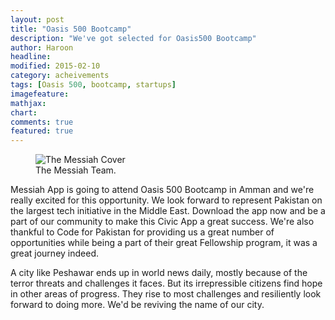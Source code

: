 ```yaml
---
layout: post
title: "Oasis 500 Bootcamp"
description: "We've got selected for Oasis500 Bootcamp"
author: Haroon
headline:
modified: 2015-02-10
category: acheivements
tags: [Oasis 500, bootcamp, startups]
imagefeature:
mathjax:
chart:
comments: true
featured: true
---
```

<figure>
  <img src="{{ site.url }}/images/team.jpg" alt="The Messiah Cover">
  <figcaption>The Messiah Team.</figcaption>
</figure>

Messiah App is going to attend Oasis 500 Bootcamp in Amman and we're really excited for this opportunity. We look forward to represent Pakistan on the largest tech initiative in the Middle East. Download the app now and be a part of our community to make this Civic App a great success. We're also thankful to Code for Pakistan for providing us a great number of opportunities while being a part of their great Fellowship program, it was a great journey indeed.

A city like Peshawar ends up in world news daily, mostly because of the terror threats and challenges it faces. But its irrepressible citizens find hope in other areas of progress. They rise to most challenges and resiliently look forward to doing more. We'd be reviving the name of our city.
